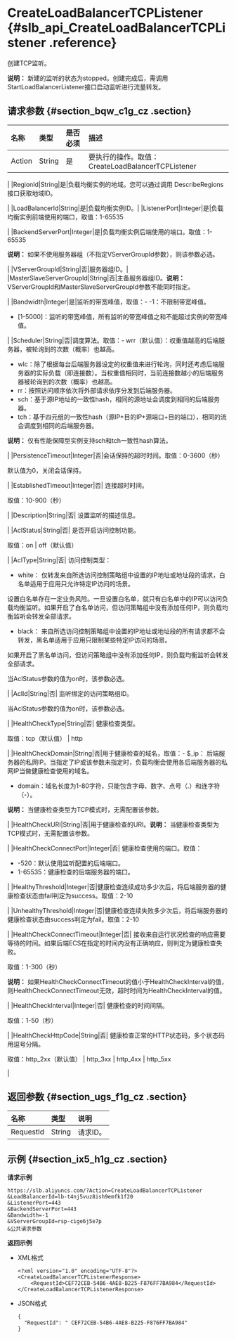 # CreateLoadBalancerTCPListener {#slb_api_CreateLoadBalancerTCPListener .reference}

创建TCP监听。

**说明：** 新建的监听的状态为stopped。创建完成后，需调用StartLoadBalancerListener接口启动监听进行流量转发。

## 请求参数 {#section_bqw_c1g_cz .section}

|名称|类型|是否必须|描述|
|:-|:-|:---|:-|
|Action|String|是|要执行的操作。取值：CreateLoadBalancerTCPListener

|
|RegionId|String|是|负载均衡实例的地域。您可以通过调用 DescribeRegions接口获取地域ID。

|
|LoadBalancerId|String|是|负载均衡实例ID。|
|ListenerPort|Integer|是|负载均衡实例前端使用的端口，取值：1-65535

|
|BackendServerPort|Integer|是|负载均衡实例后端使用的端口。取值：1-65535

**说明：** 如果不使用服务器组（不指定VServerGroupId参数），则该参数必选。

|
|VServerGroupId|String|否|服务器组ID。|
|MasterSlaveServerGroupId|String|否|主备服务器组ID。**说明：** VServerGroupId和MasterSlaveServerGroupId参数不能同时指定。

|
|Bandwidth|Integer|是|监听的带宽峰值，取值：-   -1：不限制带宽峰值。
-   \[1-5000\]：监听的带宽峰值，所有监听的带宽峰值之和不能超过实例的带宽峰值。

|
|Scheduler|String|否|调度算法。取值：-   wrr（默认值）：权重值越高的后端服务器，被轮询到的次数（概率）也越高。
-   wlc：除了根据每台后端服务器设定的权重值来进行轮询，同时还考虑后端服务器的实际负载（即连接数）。当权重值相同时，当前连接数越小的后端服务器被轮询到的次数（概率）也越高。
-   rr：按照访问顺序依次将外部请求依序分发到后端服务器。
-   sch：基于源IP地址的一致性hash，相同的源地址会调度到相同的后端服务器。
-   tch：基于四元组的一致性hash（源IP+目的IP+源端口+目的端口），相同的流会调度到相同的后端服务器。

**说明：** 仅有性能保障型实例支持sch和tch一致性hash算法。

|
|PersistenceTimeout|Integer|否|会话保持的超时时间。取值：0-3600（秒）

默认值为0，关闭会话保持。

|
|EstablishedTimeout|Integer|否| 连接超时时间。

 取值：10-900（秒）

 |
|Description|String|否| 设置监听的描述信息。

 |
|AclStatus|String|否| 是否开启访问控制功能。

 取值：on | off（默认值）

 |
|AclType|String|否| 访问控制类型：

 -   white： 仅转发来自所选访问控制策略组中设置的IP地址或地址段的请求，白名单适用于应用只允许特定IP访问的场景。

设置白名单存在一定业务风险。一旦设置白名单，就只有白名单中的IP可以访问负载均衡监听。如果开启了白名单访问，但访问策略组中没有添加任何IP，则负载均衡监听会转发全部请求。

-   black： 来自所选访问控制策略组中设置的IP地址或地址段的所有请求都不会转发，黑名单适用于应用只限制某些特定IP访问的场景。

如果开启了黑名单访问，但访问策略组中没有添加任何IP，则负载均衡监听会转发全部请求。


 当AclStatus参数的值为on时，该参数必选。

 |
|AclId|String|否| 监听绑定的访问策略组ID。

 当AclStatus参数的值为on时，该参数必选。

 |
|HealthCheckType|String|否| 健康检查类型。

 取值：tcp（默认值） | http

 |
|HealthCheckDomain|String|否|用于健康检查的域名，取值：-   $\_ip： 后端服务器的私网IP。当指定了IP或该参数未指定时，负载均衡会使用各后端服务器的私网IP当做健康检查使用的域名。
-   domain：域名长度为1-80字符，只能包含字母、数字、点号（.）和连字符（-）。

**说明：** 当健康检查类型为TCP模式时，无需配置该参数。

|
|HealthCheckURI|String|否|用于健康检查的URI。**说明：** 当健康检查类型为TCP模式时，无需配置该参数。

|
|HealthCheckConnectPort|Integer|否| 健康检查使用的端口。取值：

 -   -520：默认使用监听配置的后端端口。
-   1-65535：健康检查的后端服务器的端口。

 |
|HealthyThreshold|Integer|否|健康检查连续成功多少次后，将后端服务器的健康检查状态由fail判定为success。取值：2-10

|
|UnhealthyThreshold|Integer|否|健康检查连续失败多少次后，将后端服务器的健康检查状态由success判定为fail。取值：2-10

|
|HealthCheckConnectTimeout|Integer|否| 接收来自运行状况检查的响应需要等待的时间。如果后端ECS在指定的时间内没有正确响应，则判定为健康检查失败。

 取值：1-300（秒）

 **说明：** 如果HealthCheckConnectTimeout的值小于HealthCheckInterval的值，则HealthCheckConnectTimeout无效，超时时间为HealthCheckInterval的值。

 |
|HealthCheckInterval|Integer|否| 健康检查的时间间隔。

 取值：1-50（秒）

 |
|HealthCheckHttpCode|String|否| 健康检查正常的HTTP状态码，多个状态码用逗号分隔。

 取值：http\_2xx（默认值） | http\_3xx | http\_4xx | http\_5xx

 |

## 返回参数 {#section_ugs_f1g_cz .section}

|名称|类型|说明|
|:-|:-|:-|
|RequestId|String|请求ID。|

## 示例 {#section_ix5_h1g_cz .section}

**请求示例**

``` {#public}
https://slb.aliyuncs.com/?Action=CreateLoadBalancerTCPListener
&LoadBalancerId=lb-t4nj5vuz8ish9emfk1f20
&ListenerPort=443
&BackendServerPort=443
&Bandwidth=-1
&VServerGroupId=rsp-cige6j5e7p
&公共请求参数
```

**返回示例**

-   XML格式

    ```
    <?xml version="1.0" encoding="UTF-8"?>
    <CreateLoadBalancerTCPListenerResponse>
    	<RequestId>CEF72CEB-54B6-4AE8-B225-F876FF7BA984</RequestId>
    </CreateLoadBalancerTCPListenerResponse>
    ```

-   JSON格式

    ```
    {
      "RequestId": " CEF72CEB-54B6-4AE8-B225-F876FF7BA984"
    }
    ```


